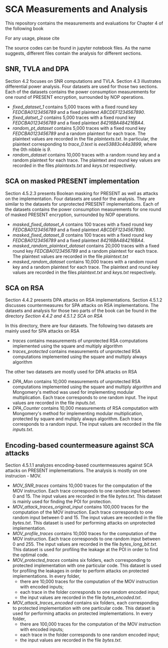 # SCA Measurements and Analysis
This repository contains the measurements and evaluations for Chapter 4 of the following book


For any usage, please cite

The source codes can be found in jupyter notebook files. As the name suggests, different files contain the analysis for different sections.

## SNR, TVLA and DPA
Section 4.2 focuses on SNR computations and TVLA. Section 4.3 illustrates differential power analysis.
Four datasets are used for those two sections.
Each of the datasets contains the power consumption measurements for one round of PRESENT encryption, surrounded by NOP operations.
- _fixed_dataset_1_ contains 5,000 traces with a fixed round key _FEDCBA0123456789_ and a fixed plaintext _ABCDEF1234567890_. 
- _fixed_datset_2_ contains 5,000 traces with a fixed round key _FEDCBA0123456789_ and a fixed plaintext _84216BA484216BA4_.
- _random_pt_dataset_ contains 5,000 traces with a fixed round key _FEDCBA0123456789_ and a random plaintext for each trace. The plaintext values are recorded in the file _plaintexts.txt_. In particular, the plaintext corresponding to _trace_0.text_ is _eee53883c44a3899_, where the 0th nibble is _9_.
- _random_dataset_ contains 10,000 traces with a random round key and a random plaintext for each trace. The plaintext and round key values are recorded in the files _plaintexts.txt_ and _keys.txt_ respectively.

## SCA on masked PRESENT implementation
Section 4.5.2.3 presents Boolean masking for PRESENT as well as attacks on the implementation. Four datasets are used for the analysis. They are similar to the datasets for unprotected PRESENT implementations.
Each of the datasets contains the power consumption measurements for one round of masked PRESENT encryption, surrounded by NOP operations.
- _masked_fixed_dataset_A_ contains 100 traces with a fixed round key _FEDCBA0123456789_ and a fixed plaintext _ABCDEF1234567890_.
- _masked_fixed_dataset_B_ contains 100 traces with a fixed round key _FEDCBA0123456789_ and a fixed plaintext _84216BA484216BA4_.
- _masked_random_plaintext_dataset_ contains 20,000 traces with a fixed round key _FEDCBA0123456789_ and a random plaintext for each trace. The plaintext values are recorded in the file _plaintext.txt_
- _masked_random_dataset_ contains 10,000 traces with a random round key and a random plaintext for each trace. The plaintext and round key values are recorded in the files _plaintext.txt_ and _keys.txt_ respectively.

## SCA on RSA
Section 4.4.2 presents DPA attacks on RSA implementations.
Section 4.5.1.2 discusses countermeasures for SPA attacks on RSA implementations.
The datasets and analysis for those two parts of the book can be found in the directory _Section 4.4.2 and 4.5.1.2 SCA on RSA_

In this directory, there are four datasets. The following two datasets are mainly used for SPA attacks on RSA
- _traces_ contains measurements of unprotected RSA computations implemented using the square and multiply algorithm
- _traces_protected_ contains measurements of unprotected RSA computations implemented using the square and multiply always algorithm

The other two datasets are mostly used for DPA attacks on RSA
- _DPA_Mon_ contains 10,000 measurements of unprotected RSA computations implemented using the square and multiply algorithm and Mongomery's method was used for implementing modular multiplication. Each trace corresponds to one random input. The input values are recorded in the file _inputs.txt_.
- _DPA_Counter_ contains 10,000 measurements of RSA computation with Mongomery's method for implementing modular multiplication, protected by square and multiply always algorithm. Each trace corresponds to a random input. The input values are recorded in the file _inputs.txt_.

## Encoding-based countermeasure against SCA attacks
Section 4.5.1.1 analyzes encoding-based countermeasures against SCA attacks on PRESENT implementations. The analysis is mostly on one instrucion - MOV.
- _MOV_SNR_traces_ contains 10,000 traces for the computation of the MOV instruction. Each trace corresponds to one random input between 0 and 15. The input values are recorded in the file _bytes.txt_. This dataset is mainly used for finding the POI for protection.
- _MOV_attack_traces_original_input_ contains 100,000 traces for the computation of the MOV instruction. Each trace corresponds to one random input between 0 and 15. The input values are recorded in the file _bytes.txt_. This dataset is used for performing attacks on unprotected implementation.
- _MOV_profile_traces_ contains 10,000 traces for the computation of the MOV instruction. Each trace corresponds to one random input between 0 and 255. The input values are recorded in the file _bytes_long_bit.txt_. This dataset is used for profiling the leakage at the POI in order to find the optimal code.
- _MOV_protected_traces_ contains six folders, each corresponding to protected implementation with one particular code. This dataset is used for profiling the leakages in order to perform attacks on protected implementations. In every folder,
  - there are 10,000 traces for the computation of the MOV instruction with encoded inputs;
  - each trace in the folder corresponds to one random encoded input;
  - the input values are recorded in the file _bytes_encoded.txt_.
- _MOV_attack_traces_encoded_ contains six folders, each corresponding to protected implementation with one particular code. This dataset is used for performing attacks on protected implementations. In every folder,
  - there are 100,000 traces for the computation of the MOV instruction with encoded inputs;
  - each trace in the folder corresponds to one random encoded input;
  - the input values are recorded in the file _bytes.txt_.
